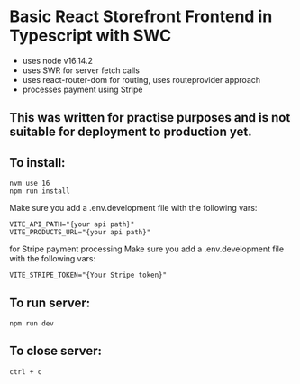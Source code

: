 # Basic React Storefront Frontend in Typescript with SWC

- uses node v16.14.2
- uses SWR for server fetch calls
- uses react-router-dom for routing, uses routeprovider approach
- processes payment using Stripe

This was written for practise purposes and is not suitable for deployment to production yet.
---

## To install:
~~~
nvm use 16
npm run install
~~~ 

Make sure you add a .env.development file with the following vars:
~~~
VITE_API_PATH="{your api path}"
VITE_PRODUCTS_URL="{your api path}"
~~~
for Stripe payment processing
Make sure you add a .env.development file with the following vars:
~~~
VITE_STRIPE_TOKEN="{Your Stripe token}"
~~~


## To run server: 
~~~
npm run dev
~~~
## To close server:
~~~
ctrl + c
~~~
